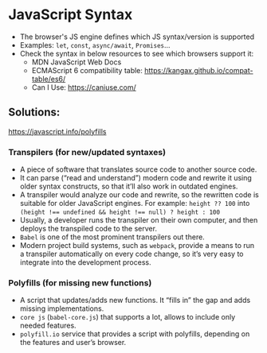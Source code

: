 # JavaScript Syntax

- The browser's JS engine defines which JS syntax/version is supported
- Examples: `let`, `const`, `async/await`, `Promises`...
- Check the syntax in below resources to see which browsers support it:
  - MDN JavaScript Web Docs
  - ECMAScript 6 compatibility table: https://kangax.github.io/compat-table/es6/
  - Can I Use: https://caniuse.com/

## Solutions:

https://javascript.info/polyfills

### Transpilers (for new/updated syntaxes)

- A piece of software that translates source code to another source code.
- It can parse (“read and understand”) modern code and rewrite it using older syntax constructs, so that it’ll also work in outdated engines.
- A transpiler would analyze our code and rewrite, so the rewritten code is suitable for older JavaScript engines. For example:
  `height ?? 100` into `(height !== undefined && height !== null) ? height : 100`
- Usually, a developer runs the transpiler on their own computer, and then deploys the transpiled code to the server.
- `Babel` is one of the most prominent transpilers out there.
- Modern project build systems, such as `webpack`, provide a means to run a transpiler automatically on every code change, so it’s very easy to integrate into the development process.

### Polyfills (for missing new functions)

- A script that updates/adds new functions. It “fills in” the gap and adds missing implementations.
- `core js` (`babel-core.js`) that supports a lot, allows to include only needed features.
- `polyfill.io` service that provides a script with polyfills, depending on the features and user’s browser.
